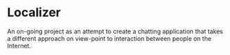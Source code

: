 # Localizer
An on-going project as an attempt to create a chatting application that takes a different approach on view-point to interaction between people on the Internet.
